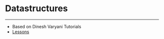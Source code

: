 # Datastructures
---
* Based on Dinesh Varyani Tutorials
* [Lessons](https://www.youtube.com/playlist?list=PL6Zs6LgrJj3tDXv8a_elC6eT_4R5gfX4d)